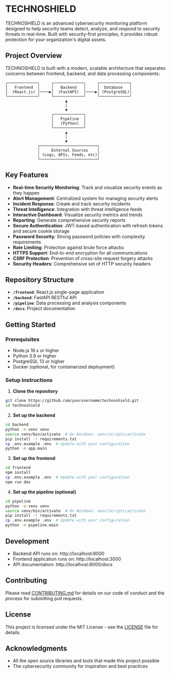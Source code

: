 # TECHNOSHIELD

TECHNOSHIELD is an advanced cybersecurity monitoring platform designed to help security teams detect, analyze, and respond to security threats in real-time. Built with security-first principles, it provides robust protection for your organization's digital assets.

## Project Overview
TECHNOSHIELD is built with a modern, scalable architecture that separates concerns between frontend, backend, and data processing components:

```
┌─────────────┐     ┌─────────────┐     ┌─────────────┐
│   Frontend  │     │   Backend   │     │  Database   │
│  (React.js) │────▶│  (FastAPI)  │────▶│ (PostgreSQL)│
└─────────────┘     └─────────────┘     └─────────────┘
                          ▲
                          │
                          ▼
                    ┌─────────────┐
                    │   Pipeline  │
                    │   (Python)  │
                    └─────────────┘
                          ▲
                          │
                          ▼
              ┌─────────────────────────┐
              │     External Sources    │
              │ (Logs, APIs, Feeds, etc)│
              └─────────────────────────┘
```

## Key Features

- **Real-time Security Monitoring**: Track and visualize security events as they happen
- **Alert Management**: Centralized system for managing security alerts
- **Incident Response**: Create and track security incidents
- **Threat Intelligence**: Integration with threat intelligence feeds
- **Interactive Dashboard**: Visualize security metrics and trends
- **Reporting**: Generate comprehensive security reports
- **Secure Authentication**: JWT-based authentication with refresh tokens and secure cookie storage
- **Password Security**: Strong password policies with complexity requirements
- **Rate Limiting**: Protection against brute force attacks
- **HTTPS Support**: End-to-end encryption for all communications
- **CSRF Protection**: Prevention of cross-site request forgery attacks
- **Security Headers**: Comprehensive set of HTTP security headers

## Repository Structure

- **`/frontend`**: React.js single-page application
- **`/backend`**: FastAPI RESTful API
- **`/pipeline`**: Data processing and analysis components
- **`/docs`**: Project documentation

## Getting Started

### Prerequisites

- Node.js 16.x or higher
- Python 3.9 or higher
- PostgreSQL 13 or higher
- Docker (optional, for containerized deployment)

### Setup Instructions

1. **Clone the repository**

```bash
git clone https://github.com/yourusername/technoshield.git
cd technoshield
```

2. **Set up the backend**

```bash
cd backend
python -m venv venv
source venv/bin/activate  # On Windows: venv\Scripts\activate
pip install -r requirements.txt
cp .env.example .env  # Update with your configuration
python -m app.main
```

3. **Set up the frontend**

```bash
cd frontend
npm install
cp .env.example .env  # Update with your configuration
npm run dev
```

4. **Set up the pipeline (optional)**

```bash
cd pipeline
python -m venv venv
source venv/bin/activate  # On Windows: venv\Scripts\activate
pip install -r requirements.txt
cp .env.example .env  # Update with your configuration
python -m pipeline.main
```

## Development

- Backend API runs on: http://localhost:8000
- Frontend application runs on: http://localhost:3000
- API documentation: http://localhost:8000/docs

## Contributing

Please read [CONTRIBUTING.md](CONTRIBUTING.md) for details on our code of conduct and the process for submitting pull requests.

## License

This project is licensed under the MIT License - see the [LICENSE](LICENSE) file for details.

## Acknowledgments

- All the open source libraries and tools that made this project possible
- The cybersecurity community for inspiration and best practices
